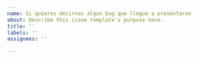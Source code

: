 ```yaml
---
name: Si quieres decirnos algun bug que llegue a presentarse
about: Describe this issue template's purpose here.
title: ''
labels: ''
assignees: ''

---
```



